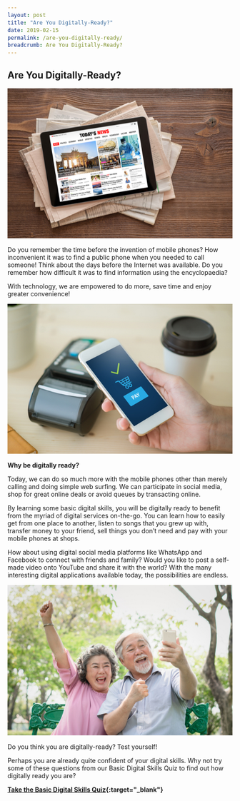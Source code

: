 ```yaml
---
layout: post
title: "Are You Digitally-Ready?"
date: 2019-02-15
permalink: /are-you-digitally-ready/
breadcrumb: Are You Digitally-Ready?
---
```


## Are You Digitally-Ready?<br>

![image1](/images/articles/are-you-digitally-ready/are-you-digitally-ready-1.jpg)

Do you remember the time before the invention of mobile phones? How inconvenient it was to find a public phone when you needed to call someone! Think about the days before the Internet was available. Do you remember how difficult it was to find information using the encyclopaedia? 

With technology, we are empowered to do more, save time and enjoy greater convenience!

![image2](/images/articles/are-you-digitally-ready/are-you-digitally-ready-2.jpg)

**Why be digitally ready?**

Today, we can do so much more with the mobile phones other than merely calling and doing simple web surfing. We can participate in social media, shop for great online deals or avoid queues by transacting online. 

By learning some basic digital skills, you will be digitally ready to benefit from the myriad of digital services on-the-go. You can learn how to easily get from one place to another, listen to songs that you grew up with, transfer money to your friend, sell things you don’t need and pay with your mobile phones at shops.

How about using digital social media platforms like WhatsApp and Facebook to connect with friends and family? Would you like to post a self-made video onto YouTube and share it with the world? With the many interesting digital applications available today, the possibilities are endless.

![image3](/images/articles/are-you-digitally-ready/are-you-digitally-ready-3.jpg)

Do you think you are digitally-ready? Test yourself!

Perhaps you are already quite confident of your digital skills. Why not try some of these questions from our Basic Digital Skills Quiz to find out how digitally ready you are?

**[Take the Basic Digital Skills Quiz](https://confirmation.gevme.com/BDS_Quiz/landing/){:target="_blank"}**
